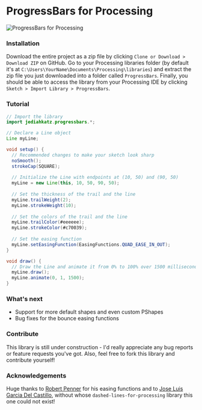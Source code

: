 # ProgressBars for Processing

![ProgressBars for Processing](https://github.com/jediahkatz/ProgressBars-for-Processing/blob/master/assets/progressbars.gif "ProgressBar for Processing") 

### Installation
Download the entire project as a zip file by clicking `Clone or Download > Download ZIP` on GitHub. Go to your Processing libraries folder (by default it's at `C:\Users\YourName\Documents\Processing\libraries`) and extract the zip file you just downloaded into a folder called `ProgressBars`. Finally, you should be able to access the library from your Processing IDE by clicking `Sketch > Import Library > ProgressBars`.

### Tutorial

```java
// Import the library
import jediahkatz.progressbars.*;

// Declare a Line object
Line myLine;

void setup() {
  // Recommended changes to make your sketch look sharp
  noSmooth();
  strokeCap(SQUARE);
  
  // Initialize the Line with endpoints at (10, 50) and (90, 50)
  myLine = new Line(this, 10, 50, 90, 50);
  
  // Set the thickness of the trail and the line
  myLine.trailWeight(2);
  myLine.strokeWeight(10);
  
  // Set the colors of the trail and the line
  myLine.trailColor(#eeeeee);
  myLine.strokeColor(#c70039);
  
  // Set the easing function
  myLine.setEasingFunction(EasingFunctions.QUAD_EASE_IN_OUT);
}

void draw() {
  // Draw the Line and animate it from 0% to 100% over 1500 milliseconds (1.5s)
  myLine.draw();
  myLine.animate(0, 1, 1500);
}
```

### What's next
* Support for more default shapes and even custom PShapes
* Bug fixes for the bounce easing functions

### Contribute

This library is still under construction - I'd really appreciate any bug reports or feature requests you've got. Also, feel free to fork this library and contribute yourself!

### Acknowledgements
Huge thanks to [Robert Penner](https://github.com/robertpenner) for his easing functions and to [Jose Luis Garcia Del Castillo](https://github.com/garciadelcastillo), without whose `dashed-lines-for-processing` library this one could not exist!